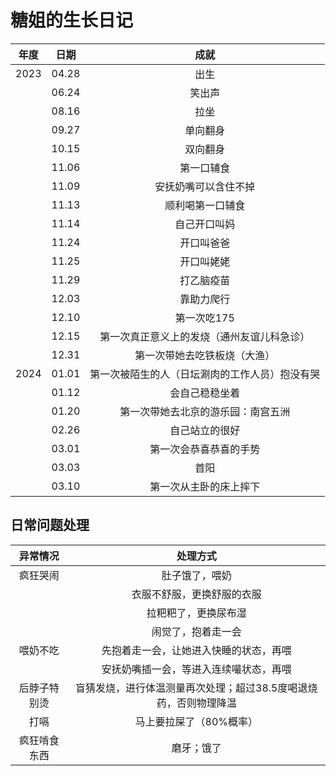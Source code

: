 # 糖姐的生长日记

| 年度 | 日期  |                      成就                      |
| :--: | :---: | :--------------------------------------------: |
| 2023 | 04.28 |                      出生                      |
|      | 06.24 |                     笑出声                     |
|      | 08.16 |                      拉坐                      |
|      | 09.27 |                    单向翻身                    |
|      | 10.15 |                    双向翻身                    |
|      | 11.06 |                   第一口辅食                   |
|      | 11.09 |              安抚奶嘴可以含住不掉              |
|      | 11.13 |                顺利喝第一口辅食                |
|      | 11.14 |                  自己开口叫妈                  |
|      | 11.24 |                   开口叫爸爸                   |
|      | 11.25 |                   开口叫姥姥                   |
|      | 11.29 |                   打乙脑疫苗                   |
|      | 12.03 |                   靠助力爬行                   |
|      | 12.10 |                  第一次吃175                   |
|      | 12.15 |   第一次真正意义上的发烧（通州友谊儿科急诊）   |
|      | 12.31 |          第一次带她去吃铁板烧（大渔）          |
| 2024 | 01.01 | 第一次被陌生的人（日坛涮肉的工作人员）抱没有哭 |
|      | 01.12 |                 会自己稳稳坐着                 |
|      | 01.20 |       第一次带她去北京的游乐园：南宫五洲       |
|      | 02.26 |                 自己站立的很好                 |
|      | 03.01 |             第一次会恭喜恭喜的手势             |
|      | 03.03 |                      首阳                      |
|      | 03.10 |             第一次从主卧的床上摔下             |



## 日常问题处理

|   异常情况   |                           处理方式                           |
| :----------: | :----------------------------------------------------------: |
|   疯狂哭闹   |                        肚子饿了，喂奶                        |
|              |                  衣服不舒服，更换舒服的衣服                  |
|              |                     拉粑粑了，更换尿布湿                     |
|              |                      闹觉了，抱着走一会                      |
|   喂奶不吃   |            先抱着走一会，让她进入快睡的状态，再喂            |
|              |            安抚奶嘴插一会，等进入连续嘬状态，再喂            |
| 后脖子特别烫 | 盲猜发烧，进行体温测量再次处理；超过38.5度喝退烧药，否则物理降温 |
|     打嗝     |                   马上要拉屎了（80%概率）                    |
| 疯狂啃食东西 |                          磨牙；饿了                          |

